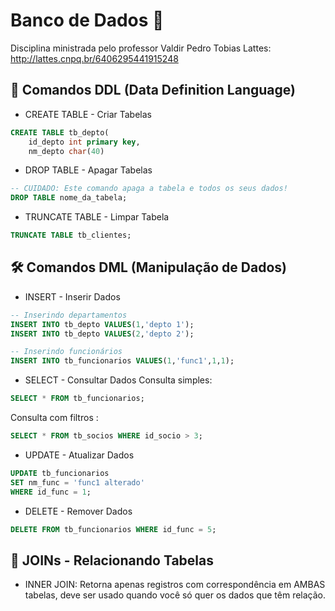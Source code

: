 # Banco de Dados 🎲
Disciplina ministrada pelo professor Valdir Pedro Tobias
Lattes: http://lattes.cnpq.br/6406295441915248

## 🧱 Comandos DDL (Data Definition Language)

- CREATE TABLE - Criar Tabelas<br>
```sql
CREATE TABLE tb_depto(
    id_depto int primary key,
    nm_depto char(40)
```
- DROP TABLE - Apagar Tabelas
```sql
-- CUIDADO: Este comando apaga a tabela e todos os seus dados!
DROP TABLE nome_da_tabela;
```
- TRUNCATE TABLE - Limpar Tabela
```sql
TRUNCATE TABLE tb_clientes;
```
## 🛠️ Comandos DML (Manipulação de Dados)
- INSERT - Inserir Dados
```sql
-- Inserindo departamentos
INSERT INTO tb_depto VALUES(1,'depto 1');
INSERT INTO tb_depto VALUES(2,'depto 2');

-- Inserindo funcionários
INSERT INTO tb_funcionarios VALUES(1,'func1',1,1);
```
- SELECT - Consultar Dados
Consulta simples: <br>
```sql
SELECT * FROM tb_funcionarios;
```
Consulta com filtros : <br>
```sql
SELECT * FROM tb_socios WHERE id_socio > 3;
```
- UPDATE - Atualizar Dados
```sql
UPDATE tb_funcionarios 
SET nm_func = 'func1 alterado' 
WHERE id_func = 1;
```
-  DELETE - Remover Dados
```sql
DELETE FROM tb_funcionarios WHERE id_func = 5;
```
## 🔗 JOINs - Relacionando Tabelas
- INNER JOIN: Retorna apenas registros com correspondência em AMBAS tabelas, deve ser usado quando você só quer os dados que têm relação.

